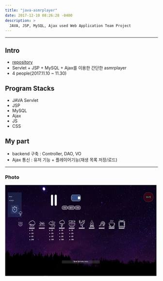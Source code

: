 ```yaml
---
title: "java-asmrplayer"
date: 2017-12-10 08:26:28 -0400
description: >
  JAVA, JSP, MySQL, Ajax used Web Application Team Project
---
```

---

## Intro
- [repository]
- Servlet + JSP + MySQL + Ajax를 이용한 간단한 asmrplayer
- 4 people(2017.11.10 ~ 11.30)

## Program Stacks
- JAVA Servlet
- JSP
- MySQL
- Ajax
- JS
- CSS

## My part
- backend 구축 : Controller, DAO, VO
- Ajax 통신 : 유저 기능 + 플레이어기능(재생 목록 저장/로드)

---

### Photo
<img src="/assets/images/2.JPG" alt="drawing" width="500" height="300"/>

[repository]: https://github.com/blackjayH/asmr-player/
